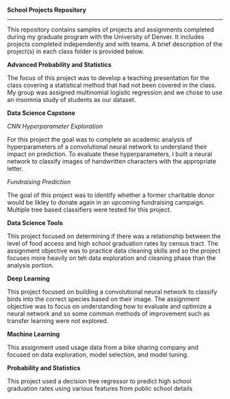 **School Projects Repository**
_______________________________

This repository contains samples of projects and assignments completed during my graduate program with the University of Denver. It includes projects completed independently and with teams. A brief description of the project(s) in each class folder is provided below. 

**Advanced Probability and Statistics**

  The focus of this project was to develop a teaching presentation for the class covering a statistical method that had not been covered in the class. My group was assigned multinomial logisitc regression and we chose to use an insomnia study of students as our dataset.

**Data Science Capstone**
  
_CNN Hyperparameter Exploration_

For this project the goal was to complete an academic analysis of hyperparameters of a convolutional neural network to understand their impact on prediction. To evaluate these hyperparameters, I built a neural network to classify images of handwritten characters with the appropriate letter.

_Fundraising Prediction_

The goal of this project was to identify whether a former charitable donor would be likley to donate again in an upcoming fundraising campaign. Multiple tree based classifiers were tested for this project. 

**Data Science Tools**

This project focused on determining if there was a relationship between the level of food access and high school graduation rates by census tract. The assignment objective was to practice data cleaning skills and so the project focuses more heavily on teh data exploration and cleaning phase than the analysis portion.

**Deep Learning**

This project focused on building a convolutional neural network to classify birds into the correct species based on their image. The assignment objective was to focus on understanding how to evaluate and optimize a neural network and so some common methods of improvement such as transfer learning were not explored. 

**Machine Learning**

This assignment used usage data from a bike sharing company and focused on data exploration, model selection, and model tuning. 

**Probability and Statistics**

This project used a decision tree regressor to predict high school graduation rates using various features from public school details
